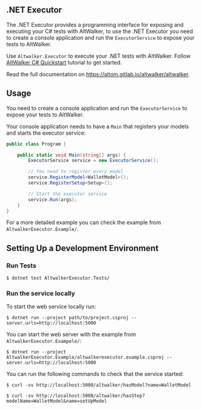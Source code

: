 ## .NET Executor

The .NET Executor provides a programming interface for exposing and executing your C# tests with AltWalker, to use the .NET Executor you need to create a console application and run the `ExecutorService` to expose your tests to AltWalker.

Use `Altwalker.Executor` to execute your .NET tests with AltWalker. Follow [AltWalker C# Quickstart](https://altom.gitlab.io/altwalker/altwalker/quickstart.html#c-quickstart) tutorial to get started.

Read the full documentation on https://altom.gitlab.io/altwalker/altwalker.

## Usage

You need to create a console application and run the `ExecutorService` to expose your tests to AltWalker.

Your console application needs to have a `Main` that registers your models and starts the executor service:

```c#
public class Program {

    public static void Main(string[] args) {
        ExecutorService service = new ExecutorService();

        // You need to register every model
        service.RegisterModel<WalletModel>();
        service.RegisterSetup<Setup>();

        // Start the executor service
        service.Run(args);
    }
}
```

For a more detailed example you can check the example from `AltwalkerExecutor.Example/`.

## Setting Up a Development Environment

### Run Tests

```
$ dotnet test AltwalkerExecutor.Tests/
```

### Run the service locally

To start the web service locally run:

```
$ dotnet run --project path/to/project.csproj --server.urls=http://localhost:5000
```

You can start the web server with the example from `AltwalkerExecutor.Exampele/`:

```
$ dotnet run --project AltwalkerExecutor.Example/altwalkerexecutor.example.csproj --server.urls=http://localhost:5000
```

You can run the following commands to check that the service started:

```
$ curl -sv http://localhost:5000/altwalker/hasModel?name=WalletModel
```

```
$ curl -sv http://localhost:5000/altwalker/hasStep?modelName=WalletModel&name=setUpModel
```
